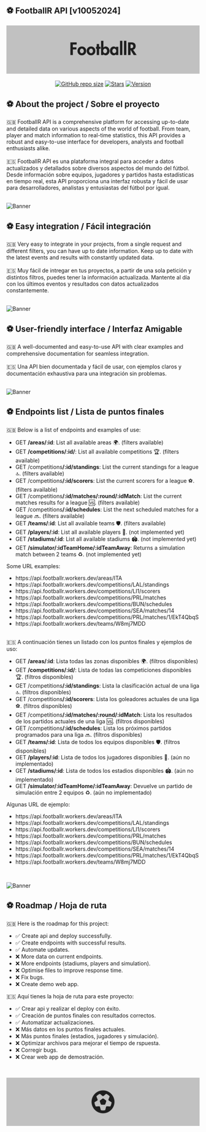 ## ⚽️ FootballR API [v10052024]

![Banner](https://raw.githubusercontent.com/mzafram2001/footballr-api/main/src/footballr_banner_2.png)

<p align='center'>
   <a href='#'><img align='center' alt='GitHub repo size' src='https://img.shields.io/github/repo-size/mzafram2001/footballr-api?color=C1C1C1&style=for-the-badge&logo=github'></a>
   <a href='https://github.com/mzafram2001/footballr-api/stargazers'><img align='center' alt='Stars' src='https://img.shields.io/github/stars/mzafram2001/footballr-api?color=C1C1C1&style=for-the-badge&logo=data%3Aimage/png%3Bbase64%2CiVBORw0KGgoAAAANSUhEUgAAAB4AAAAdCAYAAAC9pNwMAAAACXBIWXMAAAsTAAALEwEAmpwYAAAAIGNIUk0AAHpFAACAgwAA/FcAAIDoAAB5FgAA8QEAADtfAAAcheDStWoAAAHISURBVHjavJS/a1NRGIafm7RaaGJ1KR0MQUVNBiOhtKLg6GKXItRJVwc3M%2BpW%2Bg/4Fwid3LRLBydBHARBiqSiqcY2UOgipopBQnxdzpXr5dyb5iQnHxw49/z4nvOe7543kIRjPAFywIrL5sARPAF0TT8P/Bw0QcZR7cNIf3VcirNG4ZT5/mOuvONb8YMINMzxyLfiLNAGpmPjPVPrji/F9y3Q8EA1n4oPgNmEuUNgxofitRQowAng8bCKTwFF4CxQBq4BN4%2BY8wXwCvgAfAb2gG828C3gDHDOgIpAIaGWLvELaAG7QBNoAF8DSV8MeJxxkAEWgfoYoU1gPqzxceANcNkztAEsAO3wr/5tBt55hH4C5o0B/fecusBVT/CPpqQ//o1IircJSW81utiWlItzkt5xAGwBl4ZUugNUbB6eZplFU5djjtAeUAXeu3h1CzjtCG4DJ128eq6PN/eLPHDeBVwd4prD3FUXcGkEz%2BiCC/jiCMAlH%2BAN4JmrYpuBhG0/wRCeSqpE1pUkrSes/S5p0pY/CVqwJNmUdD3loFckPbfsKw8CXo5sfC1pKQUYbzckvYzsvzMI%2BJ7x2LsDAOPttqS6pJpt/u8AK65O%2Bt9ReEMAAAAASUVORK5CYII%3D'></a>
<a href='#'><img align='center' alt='Version' src='https://img.shields.io/badge/Version-10052024-C1C1C1?style=for-the-badge&logo=convertio&logoColor=white'></a>
</p>

## ⚽️ About the project / Sobre el proyecto
<div>
  🇬🇧 FootballR API is a comprehensive platform for accessing up-to-date and detailed data on various aspects of the world of football. From team, player and match information to real-time statistics, this API provides a robust and easy-to-use interface for developers, analysts and football enthusiasts alike.
</div>
<br>
<div>
  🇪🇸 FootballR API es una plataforma integral para acceder a datos actualizados y detallados sobre diversos aspectos del mundo del fútbol. Desde información sobre equipos, jugadores y partidos hasta estadísticas en tiempo real, esta API proporciona una interfaz robusta y fácil de usar para desarrolladores, analistas y entusiastas del fútbol por igual.
</div>
<br>

![Banner](#)

## ⚽️ Easy integration / Fácil integración

<div>
  🇬🇧 Very easy to integrate in your projects, from a single request and different filters, you can have up to date information. Keep up to date with the latest events and results with constantly updated data.
</div>
<br>
<div>
  🇪🇸 Muy fácil de intregar en tus proyectos, a partir de una sola petición y distintos filtros, puedes tener la información actualizada. Mantente al día con los últimos eventos y resultados con datos actualizados constantemente.
</div>
<br>

![Banner](#)

## ⚽️ User-friendly interface / Interfaz Amigable

<div>
  🇬🇧 A well-documented and easy-to-use API with clear examples and comprehensive documentation for seamless integration.
</div>
<br>
<div>
  🇪🇸 Una API bien documentada y fácil de usar, con ejemplos claros y documentación exhaustiva para una integración sin problemas.
</div>
<br>

![Banner](#)

## ⚽️ Endpoints list / Lista de puntos finales

<div>
  🇬🇧 Below is a list of endpoints and examples of use:
  <ul>
    <li>GET <b>/areas/:id</b>: List all available areas 🌍. (filters available)</li>
    <li>GET <b>/competitions/:id/</b>: List all available competitions 🏆. (filters available)</li>
    <li>GET /competitions<b>/:id/standings</b>: List the current standings for a league 🔝. (filters available)</li>
    <li>GET /competitions<b>/:id/scorers</b>: List the current scorers for a league ⚽. (filters available)</li>
    <li>GET /competitions<b>/:id/matches/:round/:idMatch</b>: List the current matches results for a league 🆚. (filters available)</li>
    <li>GET /competitions<b>/:id/schedules</b>: List the next scheduled matches for a league 🔜. (filters available)</li>
    <li>GET <b>/teams/:id</b>: List all available teams 🛡️. (filters available)</li>
    <li>GET <b>/players/:id</b>: List all available players 🏃. (not implemented yet)</li>
    <li>GET <b>/stadiums/:id</b>: List all available stadiums 🏟️.  (not implemented yet)</li>
    <li>GET <b>/simulator/:idTeamHome/:idTeamAway</b>: Returns a simulation match between 2 teams ♻️.  (not implemented yet)</li>
  </ul>
  <p>Some URL examples:</p>
  <ul>
    <li>https://api.footballr.workers.dev/areas/ITA</li>
    <li>https://api.footballr.workers.dev/competitions/LAL/standings</li>
    <li>https://api.footballr.workers.dev/competitions/LI1/scorers</li>
    <li>https://api.footballr.workers.dev/competitions/PRL/matches</li>
    <li>https://api.footballr.workers.dev/competitions/BUN/schedules</li>
    <li>https://api.footballr.workers.dev/competitions/SEA/matches/14</li>
    <li>https://api.footballr.workers.dev/competitions/PRL/matches/1/EkT4QbqS</li>
    <li>https://api.footballr.workers.dev/teams/W8mj7MDD</li>
  </ul>
</div>
<br>
<div>
  🇪🇸 A continuación tienes un listado con los puntos finales y ejemplos de uso:
  <ul>
    <li>GET <b>/areas/:id</b>: Lista todas las zonas disponibles 🌍. (filtros disponibles)</li>
    <li>GET <b>/competitions/:id/</b>: Lista de todas las competiciones disponibles 🏆. (filtros disponibles)</li>
    <li>GET /competitions<b>/:id/standings</b>: Lista la clasificación actual de una liga 🔝. (filtros disponibles)</li>
    <li>GET /competitions<b>/:id/scorers</b>: Lista los goleadores actuales de una liga ⚽. (filtros disponibles)</li>
    <li>GET /competitions<b>/:id/matches/:round/:idMatch</b>: Lista los resultados de los partidos actuales de una liga 🆚. (filtros disponibles)</li>
    <li>GET /competitions<b>/:id/schedules</b>: Lista los próximos partidos programados para una liga 🔜. (filtros disponibles)</li>
    <li>GET <b>/teams/:id</b>: Lista de todos los equipos disponibles 🛡️. (filtros disponibles)</li>
    <li>GET <b>/players/:id</b>: Lista de todos los jugadores disponibles 🏃. (aún no implementado)</li>
    <li>GET <b>/stadiums/:id</b>: Lista de todos los estadios disponibles 🏟️.  (aún no implementado)</li>
    <li>GET <b>/simulator/:idTeamHome/:idTeamAway</b>: Devuelve un partido de simulación entre 2 equipos ♻️.  (aún no implementado)</li>
  </ul>
  <p>Algunas URL de ejemplo:</p>
  <ul>
    <li>https://api.footballr.workers.dev/areas/ITA</li>
    <li>https://api.footballr.workers.dev/competitions/LAL/standings</li>
    <li>https://api.footballr.workers.dev/competitions/LI1/scorers</li>
    <li>https://api.footballr.workers.dev/competitions/PRL/matches</li>
    <li>https://api.footballr.workers.dev/competitions/BUN/schedules</li>
    <li>https://api.footballr.workers.dev/competitions/SEA/matches/14</li>
    <li>https://api.footballr.workers.dev/competitions/PRL/matches/1/EkT4QbqS</li>
    <li>https://api.footballr.workers.dev/teams/W8mj7MDD</li>
  </ul>
</div>
<br>

![Banner](#)

## ⚽️ Roadmap / Hoja de ruta

🇬🇧 Here is the roadmap for this project:
- ✅ Create api and deploy successfully.
- ✅ Create endpoints with successful results.
- ✅ Automate updates.
- ❌ More data on current endpoints.
- ❌ More endpoints (stadiums, players and simulation).
- ❌ Optimise files to improve response time.
- ❌ Fix bugs.
- ❌ Create demo web app.

🇪🇸 Aquí tienes la hoja de ruta para este proyecto:
- ✅ Crear api y realizar el deploy con éxito.
- ✅ Creación de puntos finales con resultados correctos.
- ✅ Automatizar actualizaciones.
- ❌ Más datos en los puntos finales actuales.
- ❌ Más puntos finales (estadios, jugadores y simulación).
- ❌ Optimizar archivos para mejorar el tiempo de rspuesta.
- ❌ Corregir bugs.
- ❌ Crear web app de demostración.
<br>

![Banner](https://raw.githubusercontent.com/mzafram2001/footballr-api/main/src/footballr_banner_1.png)
